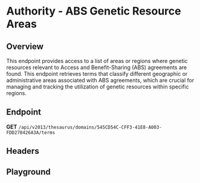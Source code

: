 <script setup>
import "../../../style.css"
import SwaggerUI from "../../../swagger/view/SwaggerUI.vue"
import swaggerJson from "../../../swagger/json/thesaurus/authority/abs-genetic-resource-areas.json";

const swaggerSpecs = [
  { json:swaggerJson, protected: false },
];
</script>

# Authority - ABS Genetic Resource Areas

## Overview

This endpoint provides access to a list of areas or regions where genetic resources relevant to Access and Benefit-Sharing (ABS) agreements are found. This endpoint retrieves terms that classify different geographic or administrative areas associated with ABS agreements, which are crucial for managing and tracking the utilization of genetic resources within specific regions.


## Endpoint

**GET** `/api/v2013/thesaurus/domains/545CD54C-CFF3-41E8-A003-FDD278426A3A/terms`

## Headers
<!--@include: ../../../components/common/header/accept.md-->

## Playground

<SwaggerUI :swaggerSpecs="swaggerSpecs" />